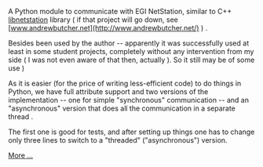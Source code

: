 A Python module to communicate with EGI NetStation, similar to C++ [libnetstation](http://code.google.com/p/libnetstation/) library ( if that project will go down, see [www.andrewbutcher.net](http://www.andrewbutcher.net/) ) .

Besides been used by the author -- apparently it was successfully used at least in some student projects, completely without any intervention from my side ( I was not even aware of that then, actually ). So it still may be of some use )

As it is easier (for the price of writing less-efficient code) to do things in Python, we have full attribute support and two versions of the implementation -- one for simple "synchronous" communication -- and an "asynchronous" version that does all the communication in a separate thread .

The first one is good for tests, and after setting up things one has to change only three lines to switch to a "threaded" ("asynchronous") version.

[More ... ](ShortDescription.md)

